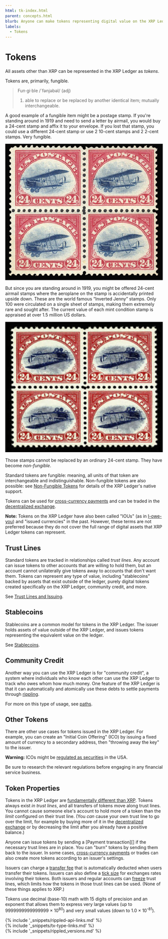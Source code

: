 ```yaml
---
html: tk-index.html
parent: concepts.html
blurb: Anyone can make tokens representing digital value on the XRP Ledger.
labels:
  - Tokens
---
```

# Tokens

All assets other than XRP can be represented in the XRP Ledger as _tokens_. 

Tokens are, primarily, fungible.

> Fun·gi·ble /´fənjəbəl/ (adj) <!-- SPELLING_IGNORE: fənjəbəl -->
>
> 1. able to replace or be replaced by another identical item; mutually interchangeable. <!-- STYLE_OVERRIDE: identical -->

A good example of a fungible item might be a postage stamp. If you're standing around in 1919 and need to send a letter by airmail, you would buy a 24-cent stamp and affix it to your envelope. If you lost that stamp, you could use a different 24-cent stamp or use 2 10-cent stamps and 2 2-cent stamps. Very fungible.

![Jenny Stamps](img/nft-concepts1.png "Jenny Stamps")

But since you are standing around in 1919, you might be offered 24-cent airmail stamps where the aeroplane on the stamp is accidentally printed upside down. These are the world famous “Inverted Jenny” stamps. Only 100 were circulated on a single sheet of stamps, making them extremely rare and sought after. The current value of each mint condition stamp is appraised at over 1.5 million US dollars.

![Inverted Jenny Stamps](img/nft-concepts2.png "Inverted Jenny Stamps")

Those stamps cannot be replaced by an ordinary 24-cent stamp. They have become _non-fungible_.

Standard tokens are fungible: meaning, all units of that token are interchangeable and indistinguishable. Non-fungible tokens are also possible: see [Non-Fungible Tokens](non-fungible-tokens.html) for details of the XRP Ledger's native support.

Tokens can be used for [cross-currency payments](cross-currency-payments.html) and can be traded in the [decentralized exchange](decentralized-exchange.html).

**Note:** Tokens on the XRP Ledger have also been called "IOUs" (as in [I-owe-you](https://en.wikipedia.org/wiki/IOU)) and "issued currencies" in the past. However, these terms are not preferred because they do not cover the full range of digital assets that XRP Ledger tokens can represent. <!-- STYLE_OVERRIDE: ious -->

## Trust Lines

Standard tokens are tracked in relationships called _trust lines_. Any account can issue tokens to other accounts that are willing to hold them, but an account cannot unilaterally give tokens away to accounts that don't want them. Tokens can represent any type of value, including "stablecoins" backed by assets that exist outside of the ledger, purely digital tokens created specifically on the XRP Ledger, community credit, and more.

See [Trust Lines and Issuing](trust-lines-and-issuing.html).

## Stablecoins

Stablecoins are a common model for tokens in the XRP Ledger. The issuer holds assets of  value outside of the XRP Ledger, and issues tokens representing the equivalent value on the ledger.

See [Stablecoins](sc-index.html).

## Community Credit

Another way you can use the XRP Ledger is for "community credit", a system where individuals who know each other can use the XRP Ledger to track who owes whom how much money. One feature of the XRP Ledger is that it can automatically and atomically use these debts to settle payments through [rippling](rippling.html).

For more on this type of usage, see [paths](paths.html). <!--{# TODO: It would be nice to be able to link to a page with more illustrative examples of community credit. #}-->

## Other Tokens

There are other use cases for tokens issued in the XRP Ledger. For example, you can create an "Initial Coin Offering" (ICO) by issuing a fixed amount of currency to a secondary address, then "throwing away the key" to the issuer.

**Warning:** ICOs might be [regulated as securities](https://www.sec.gov/oiea/investor-alerts-and-bulletins/ib_coinofferings) in the USA. <!-- SPELLING_IGNORE: ico, icos -->

Be sure to research the relevant regulations before engaging in any financial service business.

## Token Properties

Tokens in the XRP Ledger are [fundamentally different than XRP](currency-formats.html#comparison). Tokens always exist _in trust lines_, and all transfers of tokens move along trust lines. You cannot cause someone else's account to hold more of a token than the _limit_ configured on their trust line. (You _can_ cause your own trust line to go over the limit, for example by buying more of it in the [decentralized exchange](decentralized-exchange.html) or by decreasing the limit after you already have a positive balance.)

Anyone can issue tokens by sending a [Payment transaction][] if the necessary trust lines are in place. You can "burn" tokens by sending them back to the issuer. In some cases, [cross-currency payments](cross-currency-payments.html) or trades can also create more tokens according to an issuer's settings.

Issuers can charge a [transfer fee](transfer-fees.html) that is automatically deducted when users transfer their tokens. Issuers can also define a [tick size](ticksize.html) for exchanges rates involving their tokens. Both issuers and regular accounts can [freeze](freezes.html) trust lines, which limits how the tokens in those trust lines can be used. (None of these things applies to XRP.)

Tokens use decimal (base-10) math with 15 digits of precision and an exponent that allows them to express very large values (up to 9999999999999999 × 10<sup>80</sup>) and very small values (down to 1.0 × 10<sup>-81</sup>).


<!--{# common link defs #}-->
{% include '_snippets/rippled-api-links.md' %}			
{% include '_snippets/tx-type-links.md' %}			
{% include '_snippets/rippled_versions.md' %}
